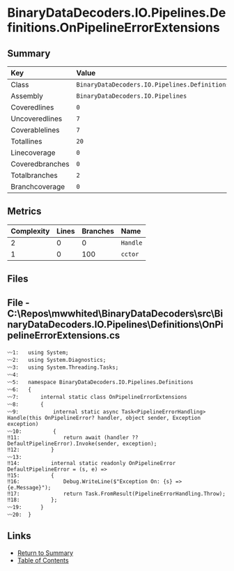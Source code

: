 ﻿# BinaryDataDecoders.IO.Pipelines.Definitions.OnPipelineErrorExtensions

## Summary

| Key             | Value                                                                   |
| :-------------- | :---------------------------------------------------------------------- |
| Class           | `BinaryDataDecoders.IO.Pipelines.Definitions.OnPipelineErrorExtensions` |
| Assembly        | `BinaryDataDecoders.IO.Pipelines`                                       |
| Coveredlines    | `0`                                                                     |
| Uncoveredlines  | `7`                                                                     |
| Coverablelines  | `7`                                                                     |
| Totallines      | `20`                                                                    |
| Linecoverage    | `0`                                                                     |
| Coveredbranches | `0`                                                                     |
| Totalbranches   | `2`                                                                     |
| Branchcoverage  | `0`                                                                     |

## Metrics

| Complexity | Lines | Branches | Name     |
| :--------- | :---- | :------- | :------- |
| 2          | 0     | 0        | `Handle` |
| 1          | 0     | 100      | `cctor`  |

## Files

## File - C:\Repos\mwwhited\BinaryDataDecoders\src\BinaryDataDecoders.IO.Pipelines\Definitions\OnPipelineErrorExtensions.cs

```CSharp
〰1:   using System;
〰2:   using System.Diagnostics;
〰3:   using System.Threading.Tasks;
〰4:   
〰5:   namespace BinaryDataDecoders.IO.Pipelines.Definitions
〰6:   {
〰7:       internal static class OnPipelineErrorExtensions
〰8:       {
〰9:           internal static async Task<PipelineErrorHandling> Handle(this OnPipelineError? handler, object sender, Exception exception)
〰10:          {
‼11:              return await (handler ?? DefaultPipelineError).Invoke(sender, exception);
‼12:          }
〰13:  
‼14:          internal static readonly OnPipelineError DefaultPipelineError = (s, e) =>
‼15:          {
‼16:              Debug.WriteLine($"Exception On: {s} => {e.Message}");
‼17:              return Task.FromResult(PipelineErrorHandling.Throw);
‼18:          };
〰19:      }
〰20:  }
```

## Links

* [Return to Summary](Summary.md)
* [Table of Contents](../TOC.md)

